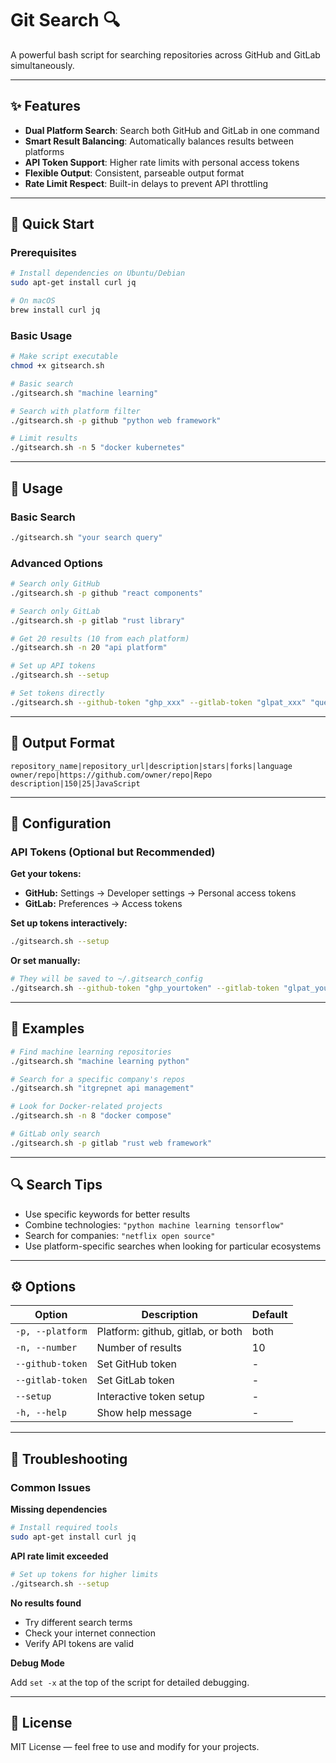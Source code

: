 # Git Search 🔍

A powerful bash script for searching repositories across GitHub and GitLab simultaneously.

---

## ✨ Features

- **Dual Platform Search**: Search both GitHub and GitLab in one command  
- **Smart Result Balancing**: Automatically balances results between platforms  
- **API Token Support**: Higher rate limits with personal access tokens  
- **Flexible Output**: Consistent, parseable output format  
- **Rate Limit Respect**: Built-in delays to prevent API throttling  

---

## 🚀 Quick Start

### Prerequisites

```bash
# Install dependencies on Ubuntu/Debian
sudo apt-get install curl jq

# On macOS
brew install curl jq
```

### Basic Usage

```bash
# Make script executable
chmod +x gitsearch.sh

# Basic search
./gitsearch.sh "machine learning"

# Search with platform filter
./gitsearch.sh -p github "python web framework"

# Limit results
./gitsearch.sh -n 5 "docker kubernetes"
```

---

## 📖 Usage

### Basic Search

```bash
./gitsearch.sh "your search query"
```

### Advanced Options

```bash
# Search only GitHub
./gitsearch.sh -p github "react components"

# Search only GitLab
./gitsearch.sh -p gitlab "rust library"

# Get 20 results (10 from each platform)
./gitsearch.sh -n 20 "api platform"

# Set up API tokens
./gitsearch.sh --setup

# Set tokens directly
./gitsearch.sh --github-token "ghp_xxx" --gitlab-token "glpat_xxx" "query"
```

---

## 🧾 Output Format

```text
repository_name|repository_url|description|stars|forks|language
owner/repo|https://github.com/owner/repo|Repo description|150|25|JavaScript
```

---

## 🔧 Configuration

### API Tokens (Optional but Recommended)

**Get your tokens:**

- **GitHub:** Settings → Developer settings → Personal access tokens  
- **GitLab:** Preferences → Access tokens  

**Set up tokens interactively:**

```bash
./gitsearch.sh --setup
```

**Or set manually:**

```bash
# They will be saved to ~/.gitsearch_config
./gitsearch.sh --github-token "ghp_yourtoken" --gitlab-token "glpat_yourtoken" "query"
```

---

## 🎯 Examples

```bash
# Find machine learning repositories
./gitsearch.sh "machine learning python"

# Search for a specific company's repos
./gitsearch.sh "itgrepnet api management"

# Look for Docker-related projects
./gitsearch.sh -n 8 "docker compose"

# GitLab only search
./gitsearch.sh -p gitlab "rust web framework"
```

---

## 🔍 Search Tips

- Use specific keywords for better results  
- Combine technologies: `"python machine learning tensorflow"`  
- Search for companies: `"netflix open source"`  
- Use platform-specific searches when looking for particular ecosystems  

---

## ⚙️ Options

| Option | Description | Default |
|--------|--------------|----------|
| `-p, --platform` | Platform: github, gitlab, or both | both |
| `-n, --number` | Number of results | 10 |
| `--github-token` | Set GitHub token | - |
| `--gitlab-token` | Set GitLab token | - |
| `--setup` | Interactive token setup | - |
| `-h, --help` | Show help message | - |

---

## 🐛 Troubleshooting

### Common Issues

**Missing dependencies**

```bash
# Install required tools
sudo apt-get install curl jq
```

**API rate limit exceeded**

```bash
# Set up tokens for higher limits
./gitsearch.sh --setup
```

**No results found**

- Try different search terms  
- Check your internet connection  
- Verify API tokens are valid  

**Debug Mode**

Add `set -x` at the top of the script for detailed debugging.

---

## 📄 License

MIT License — feel free to use and modify for your projects.
